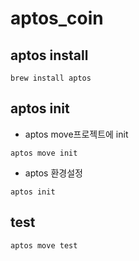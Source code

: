 # aptos_coin

## aptos install

```
brew install aptos
```

## aptos init

- aptos move프로젝트에 init

```
aptos move init
```

- aptos 환경설정

```
aptos init
```

## test

```
aptos move test
```
         

